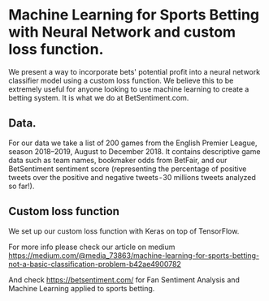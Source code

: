 # Machine Learning for Sports Betting with Neural Network and custom loss function.
We present a way to incorporate bets' potential profit into a neural network classifier model using a custom loss function. We believe this to be extremely useful for anyone looking to use machine learning to create a betting system. It is what we do at BetSentiment.com.

## Data.
For our data we take a list of 200 games from the English Premier League, season 2018–2019, August to December 2018. It contains descriptive game data such as team names, bookmaker odds from BetFair, and our BetSentiment sentiment score (representing the percentage of positive tweets over the positive and negative tweets - 30 millions tweets analyzed so far!).

## Custom loss function
We set up our custom loss function with Keras on top of TensorFlow.

For more info please check our article on medium
https://medium.com/@media_73863/machine-learning-for-sports-betting-not-a-basic-classification-problem-b42ae4900782

And check https://betsentiment.com/ for Fan Sentiment Analysis and Machine Learning applied to sports betting.

